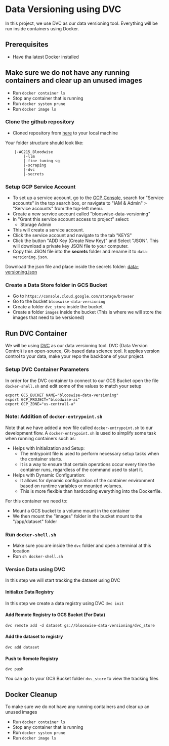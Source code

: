 # Data Versioning using DVC
In this project, we use DVC as our data versioning tool. Everything will be run inside containers using Docker.

## Prerequisites
* Have tha latest Docker installed

## Make sure we do not have any running containers and clear up an unused images
* Run `docker container ls`
* Stop any container that is running
* Run `docker system prune`
* Run `docker image ls`

### Clone the github repository
* Cloned  repository from [here](https://github.com/ghattisu/AC215_Bloodwise.git) to your local machine 

Your folder structure should look like:
```
    |-AC215_Bloodwise
        |-llm
        |-fine-tuning-sg
        |-scraping
        |-dvc
        |-secrets
```

### Setup GCP Service Account
- To set up a service account, go to the [GCP Console](https://console.cloud.google.com/home/dashboard), search for "Service accounts" in the top search box, or navigate to "IAM & Admin" > "Service accounts" from the top-left menu. 
- Create a new service account called "blooswise-data-versioning" 
- In "Grant this service account access to project" select:
    - Storage Admin
- This will create a service account.
- Click the service account and navigate to the tab "KEYS"
- Click the button "ADD Key (Create New Key)" and Select "JSON". This will download a private key JSON file to your computer. 
- Copy this JSON file into the **secrets** folder and rename it to `data-versioning.json`.

Download the json file and place inside the secrets folder:
<a href="https://console.cloud.google.com/iam-admin/serviceaccounts?project=bloodwise-ai" download>data-versioning.json</a>


### Create a Data Store folder in GCS Bucket
- Go to `https://console.cloud.google.com/storage/browser`
- Go to the bucket `blooswise-data-versioning` 
- Create a folder `dvc_store` inside the bucket
- Create a folder `images` inside the bucket (This is where we will store the images that need to be versioned)

## Run DVC Container
We will be using [DVC](https://dvc.org/) as our data versioning tool. DVC (Data Version Control) is an open-source, Git-based data science tool. It applies version control to your data, make your repo the backbone of your project.

### Setup DVC Container Parameters
In order for the DVC container to connect to our GCS Bucket open the file `docker-shell.sh` and edit some of the values to match your setup
```
export GCS_BUCKET_NAME="blooswise-data-versioning"
export GCP_PROJECT="bloodwise-ai"
export GCP_ZONE="us-central1-a"

```
### Note: Addition of `docker-entrypoint.sh`
Note that we have added a new file called `docker-entrypoint.sh` to our development flow. A `docker-entrypoint.sh` is used to simplify some task when running containers such as:
* Helps with Initialization and Setup: 
   * The entrypoint file is used to perform necessary setup tasks when the container starts. 
   * It is a way to ensure that certain operations occur every time the container runs, regardless of the command used to start it.
* Helps with Dynamic Configuration:
   * It allows for dynamic configuration of the container environment based on runtime variables or mounted volumes. 
   * This is more flexible than hardcoding everything into the Dockerfile.

For this container we need to:
* Mount a GCS bucket to a volume mount in the container
* We then mount the "images" folder in the bucket mount to the "/app/dataset" folder

### Run `docker-shell.sh`
- Make sure you are inside the `dvc` folder and open a terminal at this location
- Run `sh docker-shell.sh`  


### Version Data using DVC
In this step we will start tracking the dataset using DVC

#### Initialize Data Registry
In this step we create a data registry using DVC
`dvc init`

#### Add Remote Registry to GCS Bucket (For Data)
`dvc remote add -d dataset gs://blooswise-data-versioning/dvc_store`

#### Add the dataset to registry
`dvc add dataset`

#### Push to Remote Registry
`dvc push`

You can go to your GCS Bucket folder `dvs_store` to view the tracking files

## Docker Cleanup
To make sure we do not have any running containers and clear up an unused images
* Run `docker container ls`
* Stop any container that is running
* Run `docker system prune`
* Run `docker image ls`
